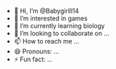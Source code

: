 - 👋 Hi, I’m @Babygirlll14
- 👀 I’m interested in games
- 🌱 I’m currently learning biology
- 💞️ I’m looking to collaborate on ...
- 📫 How to reach me ...
- 😄 Pronouns: ...
- ⚡ Fun fact: ...

<!---
Babygirlll14/Babygirlll14 is a ✨ special ✨ repository because its `README.md` (this file) appears on your GitHub profile.
You can click the Preview link to take a look at your changes.
--->

